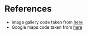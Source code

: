 # References
  - image gallery code taken from [here](https://link.url)
  - Google maps code taken from [here](https://link.url)